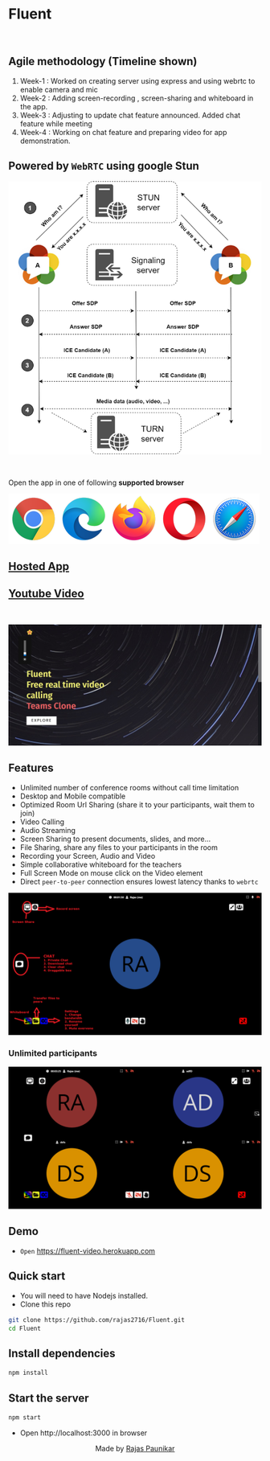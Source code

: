 # Fluent

<br>

## Agile methodology (Timeline shown)

1. Week-1 : Worked on creating server using express and using webrtc to enable camera and mic
2. Week-2 : Adding screen-recording , screen-sharing and whiteboard in the app.
3. Week-3 : Adjusting to update chat feature announced. Added chat feature while meeting
4. Week-4 : Working on chat feature and preparing video for app demonstration. 

## Powered by `WebRTC` using google Stun

[![webrtc](www/images/webrtc.png)](https://fluent-video.herokuapp.com/)

<br>

Open the app in one of following **supported browser**

[![browsers](www/images/browsers.png)](https://fluent-video.herokuapp.com/)

## [Hosted App](https://fluent-video.herokuapp.com/)

## [Youtube Video](https://youtu.be/fYckR9TRPAI)

<br>

[![fluent](www/images/preview.png)](https://fluent-video.herokuapp.com/)

## Features

- Unlimited number of conference rooms without call time limitation
- Desktop and Mobile compatible
- Optimized Room Url Sharing (share it to your participants, wait them to join)
- Video Calling
- Audio Streaming
- Screen Sharing to present documents, slides, and more...
- File Sharing, share any files to your participants in the room
- Recording your Screen, Audio and Video
- Simple collaborative whiteboard for the teachers
- Full Screen Mode on mouse click on the Video element
- Direct `peer-to-peer` connection ensures lowest latency thanks to `webrtc`


[![features](www/images/features.png)](https://fluent-video.herokuapp.com/)



### Unlimited participants

[![participants](www/images/participants.png)](https://fluent-video.herokuapp.com/)


## Demo

- `Open` https://fluent-video.herokuapp.com

## Quick start

- You will need to have Nodejs installed.
- Clone this repo

```bash
git clone https://github.com/rajas2716/Fluent.git
cd Fluent
```
## Install dependencies

```js
npm install
```

## Start the server

```js
npm start
```

- Open http://localhost:3000 in browser

<p align="center"> Made by <a href="https://www.linkedin.com/in/rajas-p-05b2a3144/">Rajas Paunikar</a></p>